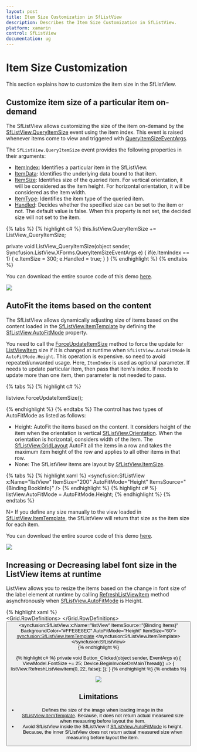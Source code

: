 ```yaml
---
layout: post
title: Item Size Customization in SfListView
description: Describes the Item Size Customization in SfListView.
platform: xamarin
control: SfListView
documentation: ug
---
```


# Item Size Customization

This section explains how to customize the item size in the SfListView.

## Customize item size of a particular item on-demand

The SfListView allows customizing the size of the item on-demand by the [SfListView.QueryItemSize](https://help.syncfusion.com/cr/cref_files/xamarin/Syncfusion.SfListView.XForms~Syncfusion.ListView.XForms.SfListView~QueryItemSize_EV.html) event using the item index. This event is raised whenever items come to view and triggered with [QueryItemSizeEventArgs](https://help.syncfusion.com/cr/cref_files/xamarin/Syncfusion.SfListView.XForms~Syncfusion.ListView.XForms.QueryItemSizeEventArgs.html).

The `SfListView.QueryItemSize` event provides the following properties in their arguments:

 * [ItemIndex](https://help.syncfusion.com/cr/cref_files/xamarin/Syncfusion.SfListView.XForms~Syncfusion.ListView.XForms.QueryItemSizeEventArgs~ItemIndex.html): Identifies a particular item in the SfListView. 
 * [ItemData](https://help.syncfusion.com/cr/cref_files/xamarin/Syncfusion.SfListView.XForms~Syncfusion.ListView.XForms.QueryItemSizeEventArgs~ItemData.html): Identifies the underlying data bound to that item.
 * [ItemSize](https://help.syncfusion.com/cr/cref_files/xamarin/Syncfusion.SfListView.XForms~Syncfusion.ListView.XForms.QueryItemSizeEventArgs~ItemSize.html): Identifies size of the queried item. For vertical orientation, it will be considered as the item height. For horizontal orientation, it will be considered as the item width.
 * [ItemType](https://help.syncfusion.com/cr/cref_files/xamarin/Syncfusion.SfListView.XForms~Syncfusion.ListView.XForms.QueryItemSizeEventArgs~ItemType.html): Identifies the item type of the queried item.
 * [Handled](https://help.syncfusion.com/cr/cref_files/xamarin/Syncfusion.SfListView.XForms~Syncfusion.ListView.XForms.QueryItemSizeEventArgs~Handled.html): Decides whether the specified size can be set to the item or not. The default value is false. When this property is not set, the decided size will not set to the item.

{% tabs %}
{% highlight c# %}
this.listView.QueryItemSize += ListView_QueryItemSize;

private void ListView_QueryItemSize(object sender, Syncfusion.ListView.XForms.QueryItemSizeEventArgs e)
{
    if(e.ItemIndex == 1)
    {
        e.ItemSize = 300;
        e.Handled = true;
    }
}
{% endhighlight %}
{% endtabs %}

You can download the entire source code of this demo [here](http://www.syncfusion.com/downloads/support/directtrac/general/ze/AutoFit-1318092121).

![](SfListView_images/QueryItemSize.jpg)

## AutoFit the items based on the content

The SfListView allows dynamically adjusting size of items based on the content loaded in the [SfListView.ItemTemplate](https://help.syncfusion.com/cr/cref_files/xamarin/Syncfusion.SfListView.XForms~Syncfusion.ListView.XForms.SfListView~ItemTemplate.html) by defining the [SfListView.AutoFitMode](https://help.syncfusion.com/cr/cref_files/xamarin/Syncfusion.SfListView.XForms~Syncfusion.ListView.XForms.SfListView~AutoFitMode.html) property.

You need to call the [ForceUpdateItemSize](https://help.syncfusion.com/cr/cref_files/xamarin/Syncfusion.SfListView.XForms~Syncfusion.ListView.XForms.SfListView~ForceUpdateItemSize.html) method to force the update for [ListViewItem](https://help.syncfusion.com/cr/cref_files/xamarin/Syncfusion.SfListView.XForms~Syncfusion.ListView.XForms.ListViewItem.html) size if it is changed at runtime when `SfListView.AutoFitMode` is `AutoFitMode.Height`. This operation is expensive. so need to avoid repeated/unwanted usage. Here, `ItemIndex` is used as optional parameter. If needs to update particular item, then pass that item's index. If needs to update more than one item, then parameter is not needed to pass.

{% tabs %}
{% highlight c# %}

listview.ForceUpdateItemSize();

{% endhighlight %}
{% endtabs %}
The control has two types of AutoFitMode as listed as follows:

 * Height: AutoFit the items based on the content. It considers height of the item when the orientation is vertical [SfListView.Orientation](https://help.syncfusion.com/cr/cref_files/xamarin/Syncfusion.SfListView.XForms~Syncfusion.ListView.XForms.SfListView~Orientation.html). When the orientation is horizontal, considers width of the item. The [SfListView.GridLayout](https://help.syncfusion.com/cr/cref_files/xamarin/Syncfusion.SfListView.XForms~Syncfusion.ListView.XForms.GridLayout.html) AutoFit all the items in a row and takes the maximum item height of the row and applies to all other items in that row.
 * None: The SfListView items are layout by [SfListView.ItemSize](https://help.syncfusion.com/cr/cref_files/xamarin/Syncfusion.SfListView.XForms~Syncfusion.ListView.XForms.SfListView~ItemSize.html).

{% tabs %}
{% highlight xaml %}
<ContentPage xmlns:syncfusion="clr-namespace:Syncfusion.ListView.XForms;assembly=Syncfusion.SfListView.XForms">
  <syncfusion:SfListView x:Name="listView" 
                    ItemSize="200"
                    AutoFitMode="Height"
                    ItemsSource="{Binding BookInfo}" />
</ContentPage>
{% endhighlight %}
{% highlight c# %}
listView.AutoFitMode = AutoFitMode.Height; 
{% endhighlight %}
{% endtabs %}

N> If you define any size manually to the view loaded in [SfListView.ItemTemplate](https://help.syncfusion.com/cr/cref_files/xamarin/Syncfusion.SfListView.XForms~Syncfusion.ListView.XForms.SfListView~ItemTemplate.html), the SfListView will return that size as the item size for each item. 

You can download the entire source code of this demo [here](http://www.syncfusion.com/downloads/support/directtrac/general/ze/AutoFit2085660985).

![](SfListView_images/AutoFit.jpg)

## Increasing or Decreasing label font size in the ListView items at runtime

ListView allows you to resize the items based on the change in font size of the label element at runtime by calling [RefreshListViewItem](https://help.syncfusion.com/cr/cref_files/xamarin/Syncfusion.SfListView.XForms~Syncfusion.ListView.XForms.SfListView~RefreshListViewItem.html) method asynchronously when [SfListView.AutoFitMode](https://help.syncfusion.com/cr/cref_files/xamarin/Syncfusion.SfListView.XForms~Syncfusion.ListView.XForms.SfListView~AutoFitMode.html) is Height.

{% highlight xaml %}
<ContentPage xmlns:syncfusion="clr-namespace:Syncfusion.ListView.XForms;assembly=Syncfusion.SfListView.XForms">       
 <Grid>
    <Grid.RowDefinitions>
        <RowDefinition Height="50"/>
        <RowDefinition Height="*"/>
    </Grid.RowDefinitions>
    <Button Text="Modify FontSize" Clicked="Button_Clicked" />
    <syncfusion:SfListView x:Name="listView" 
                ItemsSource="{Binding Items}"
                BackgroundColor="#FFE8E8EC"
                AutoFitMode="Height"
                ItemSize="60">
        <syncfusion:SfListView.ItemTemplate>
            <DataTemplate>
                <Grid x:Name="grid" RowSpacing="1">
                    <Label LineBreakMode="NoWrap"
                    TextColor="#474747" FontSize="{Binding BindingContext.FontSize, Source={x:Reference Name=listView}}"
                    Text="{Binding ContactName}">
                    </Label>
                </Grid>
            </DataTemplate>
        </syncfusion:SfListView.ItemTemplate>
    </syncfusion:SfListView>                
</ContentPage>
{% endhighlight %}

{% highlight c# %}
private void Button_Clicked(object sender, EventArgs e)
{
    ViewModel.FontSize += 25;
    Device.BeginInvokeOnMainThread(() => { listView.RefreshListViewItem(0, 22, false); });
}
{% endhighlight %}
{% endtabs %}

![](SfListView_images/SfListView-FontSizeChanged.jpg)

## Limitations

 * Defines the size of the image when loading image in the [SfListView.ItemTemplate](https://help.syncfusion.com/cr/cref_files/xamarin/Syncfusion.SfListView.XForms~Syncfusion.ListView.XForms.SfListView~ItemTemplate.html). Because, it does not return actual measured size when measuring before layout the item.
 * Avoid SfListView inside the SfListView if [SfListView.AutoFitMode](https://help.syncfusion.com/cr/cref_files/xamarin/Syncfusion.SfListView.XForms~Syncfusion.ListView.XForms.SfListView~AutoFitMode.html) is height. Because, the inner SfListView does not return actual measured size when measuring before layout the item.
